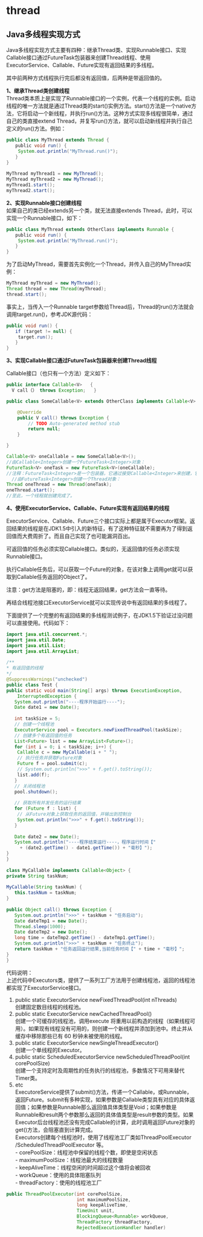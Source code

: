 # thread

## Java多线程实现方式

Java多线程实现方式主要有四种：继承Thread类、实现Runnable接口、实现Callable接口通过FutureTask包装器来创建Thread线程、使用ExecutorService、Callable、Future实现有返回结果的多线程。

其中前两种方式线程执行完后都没有返回值，后两种是带返回值的。

**1、继承Thread类创建线程**  
Thread类本质上是实现了Runnable接口的一个实例，代表一个线程的实例。启动线程的唯一方法就是通过Thread类的start\(\)实例方法。start\(\)方法是一个native方法，它将启动一个新线程，并执行run\(\)方法。这种方式实现多线程很简单，通过自己的类直接extend Thread，并复写run\(\)方法，就可以启动新线程并执行自己定义的run\(\)方法。例如：

```java
public class MyThread extends Thread {  
　　public void run() {  
　　 System.out.println("MyThread.run()");  
　　}  
}  
 
MyThread myThread1 = new MyThread();  
MyThread myThread2 = new MyThread();  
myThread1.start();  
myThread2.start();
```



**2、实现Runnable接口创建线程**  
如果自己的类已经extends另一个类，就无法直接extends Thread，此时，可以实现一个Runnable接口，如下：

```java
public class MyThread extends OtherClass implements Runnable {  
　　public void run() {  
　　 System.out.println("MyThread.run()");  
　　}  
}
```

为了启动MyThread，需要首先实例化一个Thread，并传入自己的MyThread实例：

```java
MyThread myThread = new MyThread();  
Thread thread = new Thread(myThread);  
thread.start();  
```

事实上，当传入一个Runnable target参数给Thread后，Thread的run\(\)方法就会调用target.run\(\)，参考JDK源代码：

```java
public void run() {  
　　if (target != null) {  
　　 target.run();  
　　}  
} 
```

**3、实现Callable接口通过FutureTask包装器来创建Thread线程**

Callable接口（也只有一个方法）定义如下：   

```java
public interface Callable<V>   { 
  V call（） throws Exception;   } 
```



```java
public class SomeCallable<V> extends OtherClass implements Callable<V> {

    @Override
    public V call() throws Exception {
        // TODO Auto-generated method stub
        return null;
    }

}
```



```java
Callable<V> oneCallable = new SomeCallable<V>();   
//由Callable<Integer>创建一个FutureTask<Integer>对象：   
FutureTask<V> oneTask = new FutureTask<V>(oneCallable);   
//注释：FutureTask<Integer>是一个包装器，它通过接受Callable<Integer>来创建，它同时实现了Future和Runnable接口。 
  //由FutureTask<Integer>创建一个Thread对象：   
Thread oneThread = new Thread(oneTask);   
oneThread.start();   
//至此，一个线程就创建完成了。
```



**4、使用ExecutorService、Callable、Future实现有返回结果的线程**

ExecutorService、Callable、Future三个接口实际上都是属于Executor框架。返回结果的线程是在JDK1.5中引入的新特征，有了这种特征就不需要再为了得到返回值而大费周折了。而且自己实现了也可能漏洞百出。

可返回值的任务必须实现Callable接口。类似的，无返回值的任务必须实现Runnable接口。

执行Callable任务后，可以获取一个Future的对象，在该对象上调用get就可以获取到Callable任务返回的Object了。

注意：get方法是阻塞的，即：线程无返回结果，get方法会一直等待。

再结合线程池接口ExecutorService就可以实现传说中有返回结果的多线程了。

下面提供了一个完整的有返回结果的多线程测试例子，在JDK1.5下验证过没问题可以直接使用。代码如下：

```java
import java.util.concurrent.*;  
import java.util.Date;  
import java.util.List;  
import java.util.ArrayList;  
  
/** 
* 有返回值的线程 
*/  
@SuppressWarnings("unchecked")  
public class Test {  
public static void main(String[] args) throws ExecutionException,  
    InterruptedException {  
   System.out.println("----程序开始运行----");  
   Date date1 = new Date();  
  
   int taskSize = 5;  
   // 创建一个线程池  
   ExecutorService pool = Executors.newFixedThreadPool(taskSize);  
   // 创建多个有返回值的任务  
   List<Future> list = new ArrayList<Future>();  
   for (int i = 0; i < taskSize; i++) {  
    Callable c = new MyCallable(i + " ");  
    // 执行任务并获取Future对象  
    Future f = pool.submit(c);  
    // System.out.println(">>>" + f.get().toString());  
    list.add(f);  
   }  
   // 关闭线程池  
   pool.shutdown();  
  
   // 获取所有并发任务的运行结果  
   for (Future f : list) {  
    // 从Future对象上获取任务的返回值，并输出到控制台  
    System.out.println(">>>" + f.get().toString());  
   }  
  
   Date date2 = new Date();  
   System.out.println("----程序结束运行----，程序运行时间【"  
     + (date2.getTime() - date1.getTime()) + "毫秒】");  
}  
}  
  
class MyCallable implements Callable<Object> {  
private String taskNum;  
  
MyCallable(String taskNum) {  
   this.taskNum = taskNum;  
}  
  
public Object call() throws Exception {  
   System.out.println(">>>" + taskNum + "任务启动");  
   Date dateTmp1 = new Date();  
   Thread.sleep(1000);  
   Date dateTmp2 = new Date();  
   long time = dateTmp2.getTime() - dateTmp1.getTime();  
   System.out.println(">>>" + taskNum + "任务终止");  
   return taskNum + "任务返回运行结果,当前任务时间【" + time + "毫秒】";  
}  
}
```



代码说明：  
上述代码中Executors类，提供了一系列工厂方法用于创建线程池，返回的线程池都实现了ExecutorService接口。  
1. public static ExecutorService newFixedThreadPool\(int nThreads\)   
创建固定数目线程的线程池。  
2. public static ExecutorService newCachedThreadPool\(\)   
创建一个可缓存的线程池，调用execute 将重用以前构造的线程（如果线程可用）。如果现有线程没有可用的，则创建一个新线程并添加到池中。终止并从缓存中移除那些已有 60 秒钟未被使用的线程。  
3. public static ExecutorService newSingleThreadExecutor\(\)   
创建一个单线程的Executor。  
4. public static ScheduledExecutorService newScheduledThreadPool\(int corePoolSize\)   
创建一个支持定时及周期性的任务执行的线程池，多数情况下可用来替代Timer类。  
5. etc  
ExecutoreService提供了submit\(\)方法，传递一个Callable，或Runnable，返回Future。submit有多种实现，如果参数是Callable类型具有对应的具体返回值；如果参数是Runnable那么返回值具体类型是Void；如果参数是Runnable和result两个参数那么返回的具体值类型是result参数的类型。如果Executor后台线程池还没有完成Callable的计算，此时调用返回Future对象的get\(\)方法，会阻塞直到计算完成。  
Executors创建每个线程池时，使用了线程池工厂类如ThreadPoolExecutor /ScheduledThreadPoolExecutor 等。  
            - corePoolSize：线程池中保留的线程个数，即使是空闲状态  
            - maximumPoolSize：线程池最大的线程数量  
            - keepAliveTime：线程空闲的时间超过这个值将会被回收  
            - workQueue：使用的具体阻塞队列  
            - threadFactory：使用的线程池工厂

```java
public ThreadPoolExecutor(int corePoolSize,
                          int maximumPoolSize,
                          long keepAliveTime,
                          TimeUnit unit,
                          BlockingQueue<Runnable> workQueue,
                          ThreadFactory threadFactory,
                          RejectedExecutionHandler handler) 
```

         

